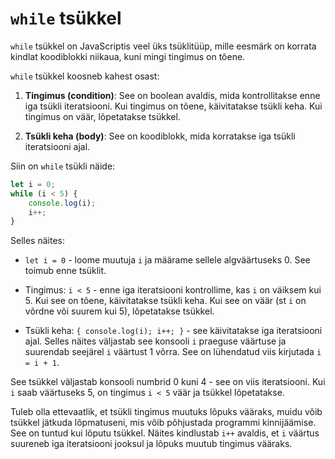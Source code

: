 # `while` tsükkel

`while` tsükkel on JavaScriptis veel üks tsüklitüüp, mille eesmärk on korrata kindlat koodiblokki niikaua, kuni mingi tingimus on tõene. 

`while` tsükkel koosneb kahest osast:

1. **Tingimus (condition)**: See on boolean avaldis, mida kontrollitakse enne iga tsükli iteratsiooni. Kui tingimus on tõene, käivitatakse tsükli keha. Kui tingimus on väär, lõpetatakse tsükkel.

2. **Tsükli keha (body)**: See on koodiblokk, mida korratakse iga tsükli iteratsiooni ajal.

Siin on `while` tsükli näide:

```javascript
let i = 0;
while (i < 5) {
    console.log(i);
    i++;
}
```

Selles näites:

- `let i = 0` - loome muutuja `i` ja määrame sellele algväärtuseks 0. See toimub enne tsüklit.

- Tingimus: `i < 5` - enne iga iteratsiooni kontrollime, kas `i` on väiksem kui 5. Kui see on tõene, käivitatakse tsükli keha. Kui see on väär (st `i` on võrdne või suurem kui 5), lõpetatakse tsükkel.

- Tsükli keha: `{ console.log(i); i++; }` - see käivitatakse iga iteratsiooni ajal. Selles näites väljastab see konsooli `i` praeguse väärtuse ja suurendab seejärel `i` väärtust 1 võrra. See on lühendatud viis kirjutada `i = i + 1`.

See tsükkel väljastab konsooli numbrid 0 kuni 4 - see on viis iteratsiooni. Kui `i` saab väärtuseks 5, on tingimus `i < 5` väär ja tsükkel lõpetatakse.

Tuleb olla ettevaatlik, et tsükli tingimus muutuks lõpuks vääraks, muidu võib tsükkel jätkuda lõpmatuseni, mis võib põhjustada programmi kinnijäämise. See on tuntud kui lõputu tsükkel. Näites kindlustab `i++` avaldis, et `i` väärtus suureneb iga iteratsiooni jooksul ja lõpuks muutub tingimus vääraks.